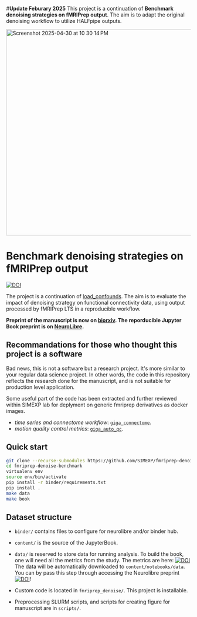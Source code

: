 #**Update Feburary 2025**
This project is a continuation of **Benchmark denoising strategies on fMRIPrep output**. 
The aim is to adapt the original denoising workflow to utilize HALFpipe outputs.

<img width="561" alt="Screenshot 2025-04-30 at 10 30 14 PM" src="https://github.com/user-attachments/assets/5a848bf7-c2ee-4395-ae5d-c13ef543c5e5" />



# Benchmark denoising strategies on fMRIPrep output

[![DOI](https://neurolibre.org/papers/10.55458/neurolibre.00012/status.svg)](https://doi.org/10.55458/neurolibre.00012)

The project is a continuation of [load_confounds](https://github.com/SIMEXP/load_confounds).
The aim is to evaluate the impact of denoising strategy on functional connectivity data, using output processed by fMRIPrep LTS in a reproducible workflow.

**Preprint of the manuscript is now on [biorxiv](https://www.biorxiv.org/content/10.1101/2023.04.18.537240).
The reporducible Jupyter Book preprint is on [NeuroLibre](https://neurolibre.org/papers/10.55458/neurolibre.00012).**

## Recommandations for those who thought this project is a software

Bad news, this is not a software but a research project. 
It's more similar to your regular data science project. 
In other words, the code in this repository reflects the research done for the manuscript, and is not suitable for production level application.

Some useful part of the code has been extracted and further reviewed within SIMEXP lab for deplyment on generic fmriprep derivatives as docker images.

 - *time series and connectome workflow*: [`giga_connectome`](https://github.com/SIMEXP/giga_connectome).
 - *motion quality control metrics*: [`giga_auto_qc`](https://github.com/SIMEXP/giga_auto_qc).

## Quick start

```bash
git clone --recurse-submodules https://github.com/SIMEXP/fmriprep-denoise-benchmark.git
cd fmriprep-denoise-benchmark
virtualenv env
source env/bin/activate
pip install -r binder/requirements.txt
pip install .
make data
make book
```

## Dataset structure

- `binder/` contains files to configure for neurolibre and/or binder hub.

- `content/` is the source of the JupyterBook.

- `data/` is reserved to store data for running analysis.
  To build the book, one will need all the metrics from the study.
  The metrics are here:
  [![DOI](https://zenodo.org/badge/DOI/10.5281/zenodo.7764979.svg)](https://doi.org/10.5281/zenodo.7764979)
  The data will be automatically downloaded to `content/notebooks/data`.
  You can by pass this step through accessing the Neurolibre preprint [![DOI](https://neurolibre.org/papers/10.55458/neurolibre.00012/status.svg)](https://doi.org/10.55458/neurolibre.00012)!

- Custom code is located in `fmriprep_denoise/`. This project is installable.

- Preprocessing SLURM scripts, and scripts for creating figure for manuscript are in `scripts/`. 
